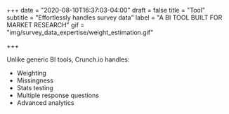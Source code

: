 +++
date = "2020-08-10T16:37:03-04:00"
draft = false
title = "Tool"
subtitle = "Effortlessly handles survey data"
label = "A BI TOOL BUILT FOR MARKET RESEARCH"
gif = "img/survey_data_expertise/weight_estimation.gif"

+++

Unlike generic BI tools, Crunch.io handles:

* Weighting
* Missingness
* Stats testing
* Multiple response questions
* Advanced analytics
